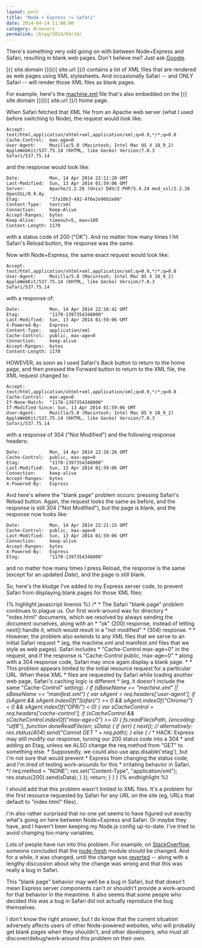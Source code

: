 ```yaml
---
layout: post
title: "Node + Express != Safari"
date: 2014-04-14 11:00:00
category: Browsers
permalink: /blog/2014/04/14/
---
```


There's something very odd going on with between Node+Express and Safari, resulting in blank web pages.
Don't believe me?  Just ask [Google](https://www.google.com/#q=node+express+safari+blank+page).

[{{ site.domain }}]({{ site.url }}/) contains a lot of XML files that are rendered as web pages using XML
stylesheets.  And occasionally Safari -- and ONLY Safari -- will render those XML files as blank pages.

For example, here's the
[machine.xml](/machines/pcx86/machine/ibm/5150/mda/64kb/machine.xml) file that's also embedded on the
[{{ site.domain }}]({{ site.url }}/) home page.

When Safari fetched that XML file from an Apache web server (what I used before switching to Node),
the request would look like:

	Accept:         text/html,application/xhtml+xml,application/xml;q=0.9,*/*;q=0.8
	Cache-Control:  max-age=0
	User-Agent:     Mozilla/5.0 (Macintosh; Intel Mac OS X 10_9_2) AppleWebKit/537.75.14 (KHTML, like Gecko) Version/7.0.3 Safari/537.75.14
	
and the response would look like:

	Date:           Mon, 14 Apr 2014 22:11:20 GMT
	Last-Modified:  Sun, 13 Apr 2014 01:59:06 GMT
	Server:         Apache/2.2.26 (Unix) DAV/2 PHP/5.4.24 mod_ssl/2.2.26 OpenSSL/0.9.8y
	Etag:           "37a10b3-492-4f6e2e96b2e80"
	Content-Type:   text/xml
	Connection:     Keep-Alive
	Accept-Ranges:  bytes
	Keep-Alive:     timeout=5, max=100
	Content-Length: 1170
	
with a status code of 200 ("OK").  And no matter how many times I hit Safari's Reload button, the response was the same.

Now with Node+Express, the same exact request would look like:

	Accept:         text/html,application/xhtml+xml,application/xml;q=0.9,*/*;q=0.8
	User-Agent:     Mozilla/5.0 (Macintosh; Intel Mac OS X 10_9_2) AppleWebKit/537.75.14 (KHTML, like Gecko) Version/7.0.3 Safari/537.75.14
	
with a response of:

	Date:           Mon, 14 Apr 2014 22:16:42 GMT
	Etag:           "1170-1397354346000"
	Last-Modified:  Sun, 13 Apr 2014 01:59:06 GMT
	X-Powered-By:   Express
	Content-Type:   application/xml
	Cache-Control:  public, max-age=0
	Connection:     keep-alive
	Accept-Ranges:  bytes
	Content-Length: 1170
	
HOWEVER, as soon as I used Safari's Back button to return to the home page, and then pressed the Forward button to return to
the XML file, the XML request changed to:

	Accept:         text/html,application/xhtml+xml,application/xml;q=0.9,*/*;q=0.8
	Cache-Control:  max-age=0
	If-None-Match:  "1170-1397354346000"
	If-Modified-Since: Sun, 13 Apr 2014 01:59:06 GMT
	User-Agent:     Mozilla/5.0 (Macintosh; Intel Mac OS X 10_9_2) AppleWebKit/537.75.14 (KHTML, like Gecko) Version/7.0.3 Safari/537.75.14
	
with a response of 304 ("Not Modified") and the following response headers:

	Date:           Mon, 14 Apr 2014 22:18:26 GMT
	Cache-Control:  public, max-age=0
	Etag:           "1170-1397354346000"
	Last-Modified:  Sun, 13 Apr 2014 01:59:06 GMT
	Connection:     keep-alive
	Accept-Ranges:  bytes
	X-Powered-By:   Express
	
And here's where the "blank page" problem occurs: pressing Safari's Reload button.  Again, the request looks the same as before,
and the response is still 304 ("Not Modified"), but the page is blank, and the response now looks like:

	Date:           Mon, 14 Apr 2014 22:21:15 GMT
	Cache-Control:  public, max-age=0
	Last-Modified:  Sun, 13 Apr 2014 01:59:06 GMT
	Connection:     keep-alive
	Accept-Ranges:  bytes
	X-Powered-By:   Express
	Etag:           "1170-1397354346000"

and no matter how many times I press Reload, the response is the same (except for an updated *Date*), and the page is still blank.

So, here's the kludge I've added to my Express server code, to prevent Safari from displaying blank pages for those XML files:
 
{% highlight javascript linenos %}
    /*
     * The Safari "blank page" problem continues to plague us.  Our first work-around was for directory
     * "index.html" documents, which we resolved by always sending the document ourselves, along with an
     * "ok" (200) response, instead of letting next() handle it, which would result in a "not modified"
     * (304) response.
     * 
     * However, the problem also extends to any XML files that we serve to an initial Safari request
     * (eg, the machine.xml and manifest.xml files that we style as web pages).  Safari includes
     * "Cache-Control max-age=0" in the request, and if the response is "Cache-Control public, max-age=0"
     * along with a 304 response code, Safari may once again display a blank page.
     * 
     * This problem appears limited to the initial resource request for a particular URL.  When these XML
     * files are requested by Safari while loading another web page, Safari's caching logic is different
     * (eg, it doesn't include the same "Cache-Control" setting).
     */
    if (sBaseName == "machine.xml" || sBaseName == "manifest.xml") {
        var sAgent = req.headers['user-agent'];
        if (sAgent && sAgent.indexOf("Safari/") >= 0 && sAgent.indexOf("Chrome/") < 0 && sAgent.indexOf("OPR/") < 0) {
            var sCacheControl = req.headers['cache-control'];
            if (sCacheControl && sCacheControl.indexOf("max-age=0") >= 0) {
                fs.readFile(sPath, {encoding: "utf8"}, function doneReadFile(err, sData) {
                    if (err) {
                        next();     // alternatively: res.status(404).send("Cannot GET " + req.path);
                    } else {
                        /*
                         * HACK: Express may still modify our response, turning our 200 status code into a 304
                         * and adding an Etag, unless we ALSO change the req.method from "GET" to something else.
                         * Supposedly, we could also use app.disable('etag'), but I'm not sure that would prevent
                         * Express from changing the status code, and I'm tired of testing work-arounds for this
                         * irritating behavior in Safari.
                         */
                        req.method = "NONE";
                        res.set("Content-Type", "application/xml");
                        res.status(200).send(sData);
                    }
                });
                return;
            }
        }
    }
{% endhighlight %}
    
I should add that this problem wasn't limited to XML files.  It's a problem for the first resource requested by
Safari for any URL on the site (eg, URLs that default to "index.html" files).

I'm also rather surprised that no one yet seems to have figured out exactly what's going on here between Node+Express
and Safari. Or maybe they have, and I haven't been keeping my Node.js config up-to-date.  I've tried to avoid changing
too many variables.

Lots of people have run into this problem.  For example, on
[StackOverflow](http://stackoverflow.com/questions/18811286/nodejs-express-cache-and-304-status-code), someone
concluded that the [node-fresh](https://github.com/visionmedia/node-fresh) module should be changed.  And for a while,
it was changed, until the change was [reverted](https://github.com/visionmedia/node-fresh/issues/8) -- along with a
lengthy discussion about why the change was wrong and that this was really a bug in Safari.

This "blank page" behavior may well be a bug in Safari, but that doesn't mean Express server components can't
or shouldn't provide a work-around for that behavior in the meantime.  It also seems that some people who decided
this was a bug in Safari did not actually reproduce the bug themselves.

I don't know the right answer, but I do know that the current situation adversely affects users of other Node-powered
websites, who will probably get blank pages when they shouldn't, and other developers, who must all discover/debug/work-around
this problem on their own.
